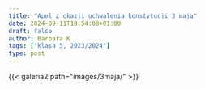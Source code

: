 ```yaml
---
title: "Apel z okazji uchwalenia konstytucji 3 maja"
date: 2024-09-11T18:54:08+01:00
draft: false
author: Barbara K
tags: ["klasa 5, 2023/2024"]
type: post
---
```


{{< galeria2 path="images/3maja/" >}}